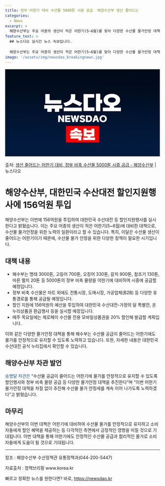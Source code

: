 ```yaml
---
title: 정부 어한기 대비 수산물 5000톤 시중 공급  해양수산부 생산 줄어드는
categories:
  - News
excerpt: >
  해양수산부는 주요 어종의 생산이 적은 어한기(5~6월)를 맞아 다양한 수산물 물가안정 대책을 추진한다고 10…
feature_text: >
  ## 뉴스다오 실시간 뉴스 속보입니다.

  해양수산부는 주요 어종의 생산이 적은 어한기(5~6월)를 맞아 다양한 수산물 물가안정 대책을 추진한다고 10…
image: '/assets/img/newsdao_breakingnews.jpg'
---
```


![뉴스다오 속보](/assets/img/newsdao_breakingnews.jpg)

<p>출처: <a href="https://newsdao.kr/3781" rel="dofollow">생산 줄어드는 어한기 대비, 정부 비축 수산물 5000톤 시중 공급 - 해양수산부</a> | 뉴스다오</p>

<h1>해양수산부, 대한민국 수산대전 할인지원행사에 156억원 투입</h1>

<p data-ke-size="size16">해양수산부는 이번에 156억원을 투입하여 대한민국 수산대전 등 할인지원행사를 실시한다고 밝혔습니다. 이는 주요 어종의 생산이 적은 어한기(5~6월)에 대비한 대책으로, 수산물 물가안정을 위한 노력의 일환이라고 할 수 있습니다. 특히, 이달은 수산물 생산이 줄어드는 어한기이기 때문에, 수산물 물가 안정을 위한 다양한 정책이 필요한 시기입니다.</p>

<h2 data-ke-size="size26">대책 내용</h2>
<ul>
    <li>해수부는 명태 3000톤, 고등어 700톤, 오징어 330톤, 갈치 900톤, 참조기 130톤, 마른 멸치 20톤 등 5000톤의 정부 비축 물량을 어한기에 대비하여 시중에 공급할 예정입니다.</li>
    <li>정부 비축 수산물은 마트 외에도 전통시장, 도매시장, 가공업체(B2B) 등 다양한 유통경로를 통해 공급될 예정입니다.</li>
    <li>할인 지원에 156억원의 예산을 투입하여 대한민국 수산대전-가정의 달 특별전, 온누리상품권 환급행사 등을 실시할 예정입니다.</li>
    <li>매주 목요일에는 제로페이 수산물 전용 모바일상품권을 20% 할인해 발급할 계획입니다.</li>
</ul>

<p data-ke-size="size16">이와 같은 다양한 물가안정 대책을 통해 해수부는 수산물 공급이 줄어드는 어한기에도 물가를 안정적으로 유지할 수 있도록 노력하고 있습니다. 또한, 자세한 내용은 대한민국 수산대전 공식 누리집에서 확인할 수 있습니다.</p>

<h2 data-ke-size="size26">해양수산부 차관 발언</h2>
<p><span style="color: #1a5490;">송명달 차관은</span> “수산물 공급이 줄어드는 어한기에 물가를 안정적으로 유지할 수 있도록 할인행사와 정부 비축 물량 공급 등 다양한 물가안정 대책을 추진한다”며 “이번 어한기 물가안정 대책을 차질 없이 추진해 수산물 물가 안정세를 계속 이어 나가도록 노력하겠다”고 밝혔습니다.</p>

<h2 data-ke-size="size26">마무리</h2>
<p data-ke-size="size16">해양수산부의 이번 대책은 어한기에 대비하여 수산물 물가를 안정적으로 유지하고 소비자들에게 할인 혜택을 제공하는 등 다각적인 측면에서 긍정적인 영향을 미칠 것으로 기대됩니다. 이번 대책을 통해 어한기에도 안정적인 수산물 공급과 합리적인 물가로 소비자들에게 도움이 될 것으로 기대됩니다.</p>

<hr>

<p data-ke-size="size16">참조 : 해양수산부 수산정책관 유통정책과(044-200-5447)</p>
<p data-ke-size="size16">자료출처 : 정책브리핑 www.korea.kr</p> 

빠르고 정확한 뉴스를 원한다면? 바로, <a href="https://newsdao.kr" rel="dofollow">https://newsdao.kr</a>



